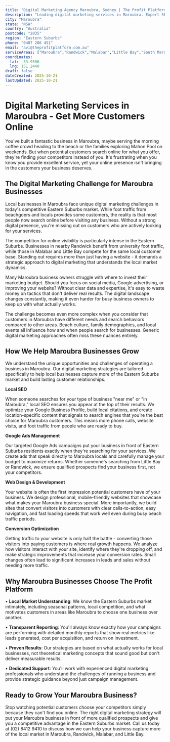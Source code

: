 ```yaml
---
title: "Digital Marketing Agency Maroubra, Sydney | The Profit Platform"
description: "Leading digital marketing services in Maroubra. Expert SEO, Google Ads & web design for Eastern Suburbs businesses. Call 0487 286 451 for a free consultation."
city: "Maroubra"
state: "NSW"
country: "Australia"
postcode: "2035"
region: "Eastern Suburbs"
phone: "0487 286 451"
email: "avi@theprofitplatform.com.au"
serviceAreas: ["Maroubra","Randwick","Malabar","Little Bay","South Maroubra"]
coordinates:
  lat: -33.9506
  lng: 151.2440
draft: false
dateCreated: 2025-10-21
lastUpdated: 2025-10-21
---
```


# Digital Marketing Services in Maroubra - Get More Customers Online

You've built a fantastic business in Maroubra, maybe serving the morning coffee crowd heading to the beach or the families exploring Mahon Pool on weekends. But when potential customers search online for what you offer, they're finding your competitors instead of you. It's frustrating when you know you provide excellent service, yet your online presence isn't bringing in the customers your business deserves.

## The Digital Marketing Challenge for Maroubra Businesses

Local businesses in Maroubra face unique digital marketing challenges in today's competitive Eastern Suburbs market. While foot traffic from beachgoers and locals provides some customers, the reality is that most people now search online before visiting any business. Without a strong digital presence, you're missing out on customers who are actively looking for your services.

The competition for online visibility is particularly intense in the Eastern Suburbs. Businesses in nearby Randwick benefit from university foot traffic, while those in Malabar and Little Bay compete for the same local customer base. Standing out requires more than just having a website - it demands a strategic approach to digital marketing that understands the local market dynamics.

Many Maroubra business owners struggle with where to invest their marketing budget. Should you focus on social media, Google advertising, or improving your website? Without clear data and expertise, it's easy to waste money on tactics that don't deliver real results. The digital landscape changes constantly, making it even harder for busy business owners to keep up with what actually works.

The challenge becomes even more complex when you consider that customers in Maroubra have different needs and search behaviors compared to other areas. Beach culture, family demographics, and local events all influence how and when people search for businesses. Generic digital marketing approaches often miss these nuances entirely.

## How We Help Maroubra Businesses Grow

We understand the unique opportunities and challenges of operating a business in Maroubra. Our digital marketing strategies are tailored specifically to help local businesses capture more of the Eastern Suburbs market and build lasting customer relationships.

**Local SEO**

When someone searches for your type of business "near me" or "in Maroubra," local SEO ensures you appear at the top of their results. We optimize your Google Business Profile, build local citations, and create location-specific content that signals to search engines that you're the best choice for Maroubra customers. This means more phone calls, website visits, and foot traffic from people who are ready to buy.

**Google Ads Management**

Our targeted Google Ads campaigns put your business in front of Eastern Suburbs residents exactly when they're searching for your services. We create ads that speak directly to Maroubra locals and carefully manage your budget to maximize returns. Whether someone's searching from Little Bay or Randwick, we ensure qualified prospects find your business first, not your competitors.

**Web Design & Development**

Your website is often the first impression potential customers have of your business. We design professional, mobile-friendly websites that showcase what makes your Maroubra business special. More importantly, we build sites that convert visitors into customers with clear calls-to-action, easy navigation, and fast loading speeds that work well even during busy beach traffic periods.

**Conversion Optimization**

Getting traffic to your website is only half the battle - converting those visitors into paying customers is where real growth happens. We analyze how visitors interact with your site, identify where they're dropping off, and make strategic improvements that increase your conversion rates. Small changes often lead to significant increases in leads and sales without needing more traffic.

## Why Maroubra Businesses Choose The Profit Platform

• **Local Market Understanding**: We know the Eastern Suburbs market intimately, including seasonal patterns, local competition, and what motivates customers in areas like Maroubra to choose one business over another.

• **Transparent Reporting**: You'll always know exactly how your campaigns are performing with detailed monthly reports that show real metrics like leads generated, cost per acquisition, and return on investment.

• **Proven Results**: Our strategies are based on what actually works for local businesses, not theoretical marketing concepts that sound good but don't deliver measurable results.

• **Dedicated Support**: You'll work with experienced digital marketing professionals who understand the challenges of running a business and provide strategic guidance beyond just campaign management.

## Ready to Grow Your Maroubra Business?

Stop watching potential customers choose your competitors simply because they can't find you online. The right digital marketing strategy will put your Maroubra business in front of more qualified prospects and give you a competitive advantage in the Eastern Suburbs market. Call us today at (02) 8412 9410 to discuss how we can help your business capture more of the local market in Maroubra, Randwick, Malabar, and Little Bay.
